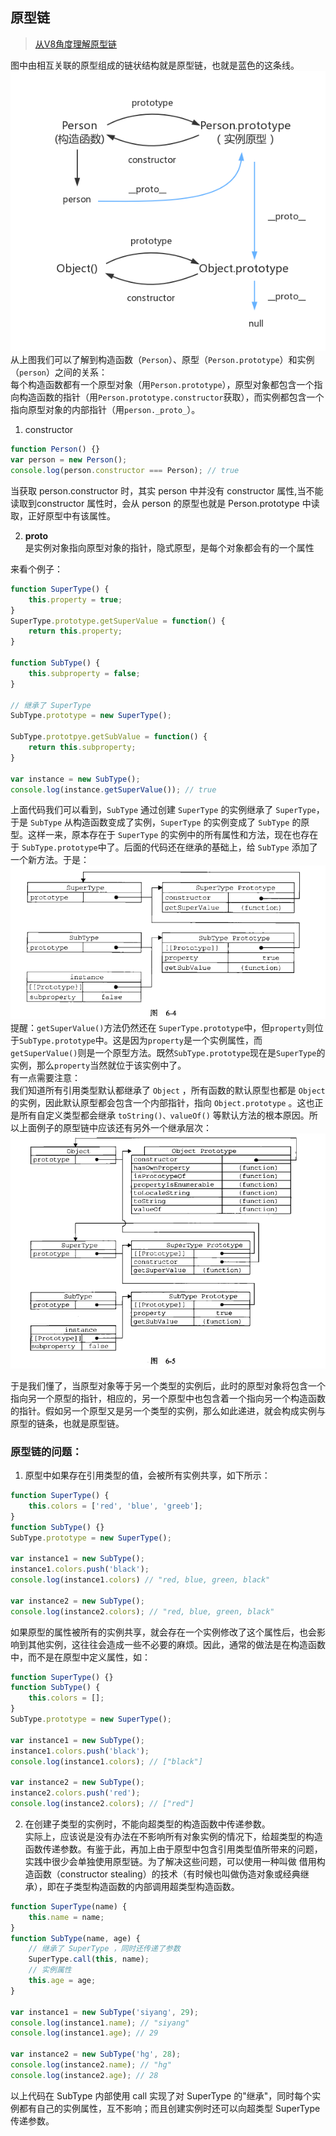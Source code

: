 ## 原型链
> [从V8角度理解原型链](https://my.oschina.net/u/3048585/blog/4517947)

图中由相互关联的原型组成的链状结构就是原型链，也就是蓝色的这条线。
![原型链中的各种关系](../img/03.png)  
从上图我们可以了解到构造函数（`Person`）、原型（`Person.prototype`）和实例（`person`）之间的关系：  
每个构造函数都有一个原型对象（用`Person.prototype`），原型对象都包含一个指向构造函数的指针（用`Person.prototype.constructor`获取），而实例都包含一个指向原型对象的内部指针（用`person._proto_`）。
1. constructor
```js
function Person() {}
var person = new Person();
console.log(person.constructor === Person); // true
```
当获取 person.constructor 时，其实 person 中并没有 constructor 属性,当不能读取到constructor 属性时，会从 person 的原型也就是 Person.prototype 中读取，正好原型中有该属性。

2. __proto__    
是实例对象指向原型对象的指针，隐式原型，是每个对象都会有的一个属性

来看个例子：
```js
function SuperType() {
    this.property = true;
}
SuperType.prototype.getSuperValue = function() {
    return this.property;
}

function SubType() {
    this.subproperty = false;
}

// 继承了 SuperType
SubType.prototype = new SuperType();

SubType.prototpye.getSubValue = function() {
    return this.subproperty;
}

var instance = new SubType();
console.log(instance.getSuperValue()); // true
```
上面代码我们可以看到，`SubType` 通过创建 `SuperType` 的实例继承了 `SuperType`，于是 `SubType` 从构造函数变成了实例，`SuperType` 的实例变成了 `SubType` 的原型。这样一来，原本存在于 `SuperType` 的实例中的所有属性和方法，现在也存在于 `SubType.prototype`中了。后面的代码还在继承的基础上，给 `SubType` 添加了一个新方法。于是：![](../img/36.png)
提醒：`getSuperValue()`方法仍然还在 `SuperType.prototype`中，但`property`则位于`SubType.prototype`中。这是因为`property`是一个实例属性，而`getSuperValue()`则是一个原型方法。既然`SubType.prototype`现在是`SuperType`的实例，那么`property`当然就位于该实例中了。  
有一点需要注意：  
我们知道所有引用类型默认都继承了 `Object` ，所有函数的默认原型也都是 `Object` 的实例，因此默认原型都会包含一个内部指针，指向 `Object.prototype` 。这也正是所有自定义类型都会继承 `toString()、valueOf()` 等默认方法的根本原因。所以上面例子的原型链中应该还有另外一个继承层次：![](../img/37.png)

于是我们懂了，当原型对象等于另一个类型的实例后，此时的原型对象将包含一个指向另一个原型的指针，相应的，另一个原型中也包含着一个指向另一个构造函数的指针。假如另一个原型又是另一个类型的实例，那么如此递进，就会构成实例与原型的链条，也就是原型链。
### 原型链的问题：
1. 原型中如果存在引用类型的值，会被所有实例共享，如下所示：
```js
function SuperType() {
    this.colors = ['red', 'blue', 'greeb'];
}
function SubType() {}
SubType.prototype = new SuperType();

var instance1 = new SubType();
instance1.colors.push('black');
console.log(instance1.colors) // "red, blue, green, black"

var instance2 = new SubType();
console.log(instance2.colors); // "red, blue, green, black"
```
如果原型的属性被所有的实例共享，就会存在一个实例修改了这个属性后，也会影响到其他实例，这往往会造成一些不必要的麻烦。因此，通常的做法是在构造函数中，而不是在原型中定义属性，如：
```js  
function SuperType() {}
function SubType() {
    this.colors = [];
}
SubType.prototype = new SuperType();

var instance1 = new SubType();
instance1.colors.push('black');
console.log(instance1.colors); // ["black"]

var instance2 = new SubType();
instance2.colors.push('red');
console.log(instance2.colors); // ["red"]
```
2. 在创建子类型的实例时，不能向超类型的构造函数中传递参数。  
实际上，应该说是没有办法在不影响所有对象实例的情况下，给超类型的构造函数传递参数。有鉴于此，再加上由于原型中包含引用类型值所带来的问题，实践中很少会单独使用原型链。为了解决这些问题，可以使用一种叫做 借用构造函数（constructor stealing）的技术（有时候也叫做伪造对象或经典继承），即在子类型构造函数的内部调用超类型构造函数。
```js
function SuperType(name) {
    this.name = name;
}
function SubType(name, age) {
    // 继承了 SuperType ，同时还传递了参数
    SuperType.call(this, name);
    // 实例属性
    this.age = age;
}

var instance1 = new SubType('siyang', 29);
console.log(instance1.name); // "siyang"
console.log(instance1.age); // 29

var instance2 = new SubType('hg', 28);
console.log(instance2.name); // "hg"
console.log(instance2.age); // 28
```
以上代码在 SubType 内部使用 call 实现了对 SuperType 的"继承"，同时每个实例都有自己的实例属性，互不影响；而且创建实例时还可以向超类型 SuperType 传递参数。